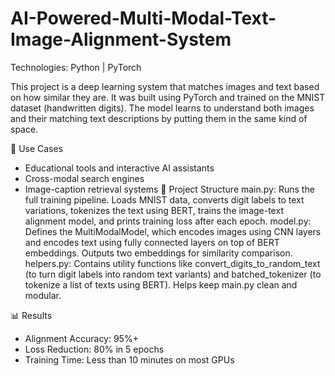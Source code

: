 # AI-Powered-Multi-Modal-Text-Image-Alignment-System

Technologies: Python | PyTorch  

This project is a deep learning system that matches images and text based on how similar they are. It was built using PyTorch and trained on the MNIST dataset (handwritten digits). The model learns to understand both images and their matching text descriptions by putting them in the same kind of space.  

📂 Use Cases
- Educational tools and interactive AI assistants
- Cross-modal search engines
- Image-caption retrieval systems
📁 Project Structure
main.py: Runs the full training pipeline. Loads MNIST data, converts digit labels to text variations, tokenizes the text using BERT, trains the image-text alignment model, and prints training loss after each epoch.
model.py: Defines the MultiModalModel, which encodes images using CNN layers and encodes text using fully connected layers on top of BERT embeddings. Outputs two embeddings for similarity comparison.
helpers.py: Contains utility functions like convert_digits_to_random_text (to turn digit labels into random text variants) and batched_tokenizer (to tokenize a list of texts using BERT). Helps keep main.py clean and modular.

📊 Results
- Alignment Accuracy: 95%+
- Loss Reduction: 80% in 5 epochs
- Training Time: Less than 10 minutes on most GPUs
